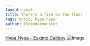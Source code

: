 ```yaml
---
layout: post
title: There's a fire on the floor
tags: music, hypa hypa
author: threedeemonster
---
```


[Hypa Hypa - Eskimo Callboy](https://youtu.be/75Mw8r5gW8E)
![Image](https://threedeemonster.mo.cloudinary.net/assets/hypa-hypa.jpeg)